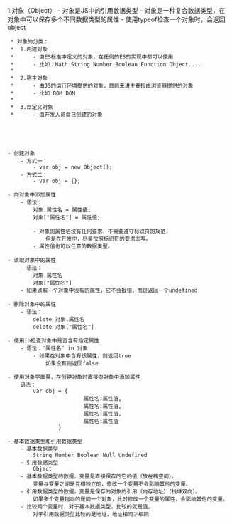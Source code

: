 1.对象（Object）
	- 对象是JS中的引用数据类型
	- 对象是一种复合数据类型，在对象中可以保存多个不同数据类型的属性
	- 使用typeof检查一个对象时，会返回object
	
	 * 对象的分类：
	 * 	1.内建对象
	 * 		- 由ES标准中定义的对象，在任何的ES的实现中都可以使用
	 * 		- 比如：Math String Number Boolean Function Object....
	 * 
	 * 	2.宿主对象
	 * 		- 由JS的运行环境提供的对象，目前来讲主要指由浏览器提供的对象
	 * 		- 比如 BOM DOM
	 * 
	 * 	3.自定义对象
	 * 		- 由开发人员自己创建的对象	
	
	
	
	
	
	- 创建对象
		- 方式一：
			- var obj = new Object();
		- 方式二：
			- var obj = {};
			
	- 向对象中添加属性
		- 语法：
			对象.属性名 = 属性值;
			对象["属性名"] = 属性值;
			
			- 对象的属性名没有任何要求，不需要遵守标识符的规范，
				但是在开发中，尽量按照标识符的要求去写。
			- 属性值也可以任意的数据类型。

	- 读取对象中的属性
		- 语法：
			对象.属性名
			对象["属性名"]
		- 如果读取一个对象中没有的属性，它不会报错，而是返回一个undefined
		
	- 删除对象中的属性
		- 语法：
			delete 对象.属性名
			delete 对象["属性名"]
			
	- 使用in检查对象中是否含有指定属性
		- 语法："属性名" in 对象
			- 如果在对象中含有该属性，则返回true
				如果没有则返回false
				
	- 使用对象字面量，在创建对象时直接向对象中添加属性
		语法：
			var obj = {
							属性名:属性值,
							属性名:属性值,
							属性名:属性值,
							属性名:属性值
					}
					
	- 基本数据类型和引用数据类型
		- 基本数据类型
			String Number Boolean Null Undefined
		- 引用数据类型
			Object
		- 基本数据类型的数据，变量是直接保存的它的值（放在栈空间）。
			变量与变量之间是互相独立的，修改一个变量不会影响其他的变量。
		- 引用数据类型的数据，变量是保存的对象的引用（内存地址）（栈堆双向）。
			如果多个变量指向的是同一个对象，此时修改一个变量的属性，会影响其他的变量。
		- 比较两个变量时，对于基本数据类型，比较的就是值，
			对于引用数据类型比较的是地址，地址相同才相同